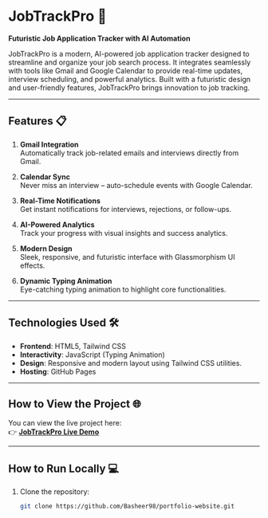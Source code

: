 # JobTrackPro 🚀  
**Futuristic Job Application Tracker with AI Automation**

JobTrackPro is a modern, AI-powered job application tracker designed to streamline and organize your job search process. It integrates seamlessly with tools like Gmail and Google Calendar to provide real-time updates, interview scheduling, and powerful analytics. Built with a futuristic design and user-friendly features, JobTrackPro brings innovation to job tracking.

---

## **Features 📋**

1. **Gmail Integration**  
   Automatically track job-related emails and interviews directly from Gmail.

2. **Calendar Sync**  
   Never miss an interview – auto-schedule events with Google Calendar.

3. **Real-Time Notifications**  
   Get instant notifications for interviews, rejections, or follow-ups.

4. **AI-Powered Analytics**  
   Track your progress with visual insights and success analytics.

5. **Modern Design**  
   Sleek, responsive, and futuristic interface with Glassmorphism UI effects.

6. **Dynamic Typing Animation**  
   Eye-catching typing animation to highlight core functionalities.

---

## **Technologies Used 🛠**

- **Frontend**: HTML5, Tailwind CSS  
- **Interactivity**: JavaScript (Typing Animation)  
- **Design**: Responsive and modern layout using Tailwind CSS utilities.  
- **Hosting**: GitHub Pages  

---

## **How to View the Project 🌐**

You can view the live project here:  
👉 [**JobTrackPro Live Demo**](https://basheer98.github.io/portfolio-website/#features)  

---

## **How to Run Locally 💻**

1. Clone the repository:
   ```bash
   git clone https://github.com/Basheer98/portfolio-website.git

